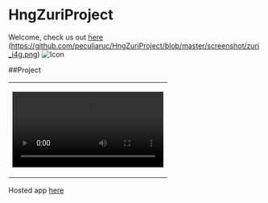 # HngZuriProject

Welcome, check us out [here](https://github.com/peculiaruc/HngZuriProject/blob/master/screenshot/hng.png) (https://github.com/peculiaruc/HngZuriProject/blob/master/screenshot/zuri_i4g.png)
<img src="https://github.com/dev-juri/hngi8_task2/blob/main/hng.jpeg" alt="Icon"/>

##Project
<table>
  <tr>
    <td>

  ![Slide](https://github.com/peculiaruc/HngZuriProject/blob/master/recording/device-2021-08-19-030736.mp4)
    </td>

   </tr>
   </table>

   Hosted app [here](https://appetize.io/app/f217r3263gkh1nky8x2qtn0xd8?device=nexus5&scale=75&orientation=portrait&osVersion=8.1)

